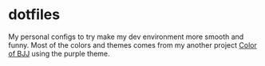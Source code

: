 # dotfiles
My personal configs to try make my dev environment more smooth and funny.
Most of the colors and themes comes from my another project [Color of BJJ](https://github.com/leandrocunha/colors-of-bjj) using the purple theme.
